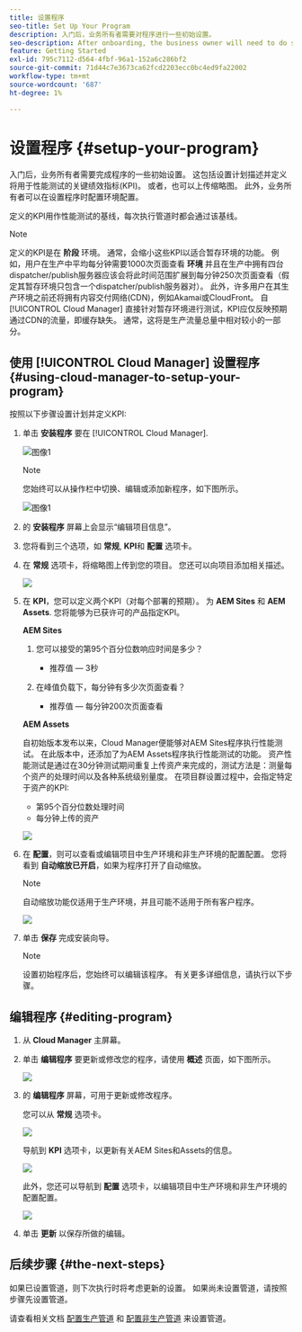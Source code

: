 ```yaml
---
title: 设置程序
seo-title: Set Up Your Program
description: 入门后，业务所有者需要对程序进行一些初始设置。
seo-description: After onboarding, the business owner will need to do some initial setup of Adobe AEM Cloud Manager. This involves setting the program description and defining the KPIs which will be used for performance testing.
feature: Getting Started
exl-id: 795c7112-d564-4fbf-96a1-152a6c286bf2
source-git-commit: 71d44c7e3673ca62fcd2203ecc0bc4ed9fa22002
workflow-type: tm+mt
source-wordcount: '687'
ht-degree: 1%

---
```


# 设置程序 {#setup-your-program}

入门后，业务所有者需要完成程序的一些初始设置。 这包括设置计划描述并定义将用于性能测试的关键绩效指标(KPI)。 或者，也可以上传缩略图。 此外，业务所有者可以在设置程序时配置环境配置。

定义的KPI用作性能测试的基线，每次执行管道时都会通过该基线。

>[!NOTE]
>定义的KPI是在 **阶段** 环境。 通常，会缩小这些KPI以适合暂存环境的功能。
>例如，用户在生产中平均每分钟需要1000次页面查看 **环境** 并且在生产中拥有四台dispatcher/publish服务器应该会将此时间范围扩展到每分钟250次页面查看（假定其暂存环境只包含一个dispatcher/publish服务器对）。
>此外，许多用户在其生产环境之前还将拥有内容交付网络(CDN)，例如Akamai或CloudFront。 自 [!UICONTROL Cloud Manager] 直接针对暂存环境进行测试，KPI应仅反映预期通过CDN的流量，即缓存缺失。 通常，这将是生产流量总量中相对较小的一部分。

## 使用 [!UICONTROL Cloud Manager] 设置程序 {#using-cloud-manager-to-setup-your-program}

按照以下步骤设置计划并定义KPI:

1. 单击 **安装程序** 要在 [!UICONTROL Cloud Manager].

   ![图像1](assets/set-up-program/setup1.png)

   >[!NOTE]
   > 您始终可以从操作栏中切换、编辑或添加新程序，如下图所示。

   ![图像1](assets/set-up-program/setup2.png)


1. 的 **安装程序** 屏幕上会显示“编辑项目信息”。

1. 您将看到三个选项，如 **常规**, **KPI**&#x200B;和 **配置** 选项卡。

1. 在 **常规** 选项卡，将缩略图上传到您的项目。 您还可以向项目添加相关描述。

   ![](assets/Setup_Program-General.png)

1. 在 **KPI**，您可以定义两个KPI（对每个部署的预期）。 为 **AEM Sites** 和 **AEM Assets**. 您将能够为已获许可的产品指定KPI。

   **AEM Sites**

   1. 您可以接受的第95个百分位数响应时间是多少？

      * 推荐值 — 3秒
   1. 在峰值负载下，每分钟有多少次页面查看？

      * 推荐值 — 每分钟200次页面查看

   **AEM Assets**

   自初始版本发布以来，Cloud Manager便能够对AEM Sites程序执行性能测试。 在此版本中，还添加了为AEM Assets程序执行性能测试的功能。 资产性能测试是通过在30分钟测试期间重复上传资产来完成的，测试方法是：测量每个资产的处理时间以及各种系统级别量度。
在项目群设置过程中，会指定特定于资产的KPI:

   * 第95个百分位数处理时间
   * 每分钟上传的资产

   ![](assets/Setup_Program-KPIs.png)

1. 在 **配置**，则可以查看或编辑项目中生产环境和非生产环境的配置配置。 您将看到 **自动缩放已开启**，如果为程序打开了自动缩放。

   >[!NOTE]
   >自动缩放功能仅适用于生产环境，并且可能不适用于所有客户程序。

   ![](assets/Setup_Program-Provisioning.png)

1. 单击 **保存** 完成安装向导。

   >[!NOTE]
   >设置初始程序后，您始终可以编辑该程序。 有关更多详细信息，请执行以下步骤。

## 编辑程序 {#editing-program}

1. 从 **Cloud Manager** 主屏幕。

1. 单击 **编辑程序** 要更新或修改您的程序，请使用 **概述** 页面，如下图所示。

   ![](assets/set-up-program/edit-program1.png)

1. 的 **编辑程序** 屏幕，可用于更新或修改程序。

   您可以从 **常规** 选项卡。

   ![](assets/set-up-program/edit-program-general.png)

   导航到 **KPI** 选项卡，以更新有关AEM Sites和Assets的信息。

   ![](assets/set-up-program/edit-program-kpi.png)

   此外，您还可以导航到 **配置** 选项卡，以编辑项目中生产环境和非生产环境的配置配置。

   ![](assets/set-up-program/edit-program-provision.png)

1. 单击 **更新** 以保存所做的编辑。

## 后续步骤 {#the-next-steps}

如果已设置管道，则下次执行时将考虑更新的设置。 如果尚未设置管道，请按照步骤先设置管道。

请查看相关文档 [配置生产管道](configuring-production-pipelines.md) 和 [配置非生产管道](configuring-non-production-pipelines.md) 来设置管道。

